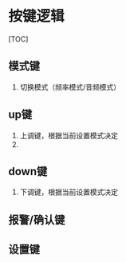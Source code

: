 # 按键逻辑

[TOC]

## 模式键

1. 切换模式（频率模式/音频模式） 

## up键

1. 上调键，根据当前设置模式决定
2. ​

## down键

1. 下调键，根据当前设置模式决定

## 报警/确认键



## 设置键

